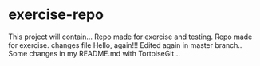# exercise-repo
This project will contain...
Repo made for exercise and testing.
Repo made for exercise.
changes file
Hello, again!!!
Edited again in master branch..
Some changes in my README.md with TortoiseGit...